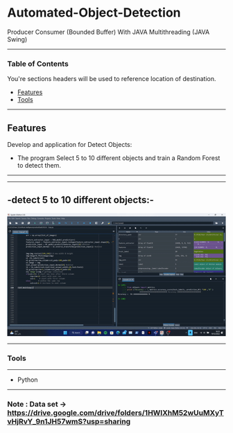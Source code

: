 # Automated-Object-Detection
Producer Consumer (Bounded Buffer) With JAVA Multithreading (JAVA Swing)

----
### Table of Contents
You're sections headers will be used to reference location of destination.

- [Features](#Features)
- [Tools](#Tools)

---

## Features

Develop and application for Detect Objects: 

- The program Select 5 to 10 different objects and train a Random Forest to detect them.

---

---
-detect 5 to 10 different objects:-
---
![](https://github.com/Joseph-Essa/Automated-Object-Detection/blob/main/Gif/ezgif.com-video-to-gif.gif)


---
### Tools
----
- Python

---
### Note : Data set -> https://drive.google.com/drive/folders/1HWIXhM52wUuMXyTvHjRvY_9n1JH57wmS?usp=sharing

